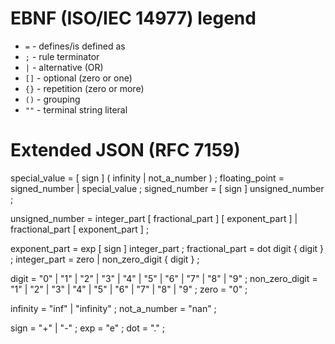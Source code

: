 # EBNF (ISO/IEC 14977) legend

- `=` - defines/is defined as
- `;` - rule terminator
- `|` - alternative (OR)
- `[]` - optional (zero or one)
- `{}` - repetition (zero or more)
- `()` - grouping
- `""` - terminal string literal

# Extended JSON (RFC 7159)

special_value = [ sign ] ( infinity | not_a_number ) ;
floating_point = signed_number | special_value ;
signed_number = [ sign ] unsigned_number ;

unsigned_number = integer_part [ fractional_part ] [ exponent_part ]
| fractional_part [ exponent_part ] ;

exponent_part = exp [ sign ] integer_part ;
fractional_part = dot digit { digit } ;
integer_part = zero | non_zero_digit { digit } ;

digit = "0" | "1" | "2" | "3" | "4" | "5" | "6" | "7" | "8" | "9" ;
non_zero_digit = "1" | "2" | "3" | "4" | "5" | "6" | "7" | "8" | "9" ;
zero = "0" ;

infinity = "inf" | "infinity" ;
not_a_number = "nan" ;

sign = "+" | "-" ;
exp = "e" ;
dot = "." ;
